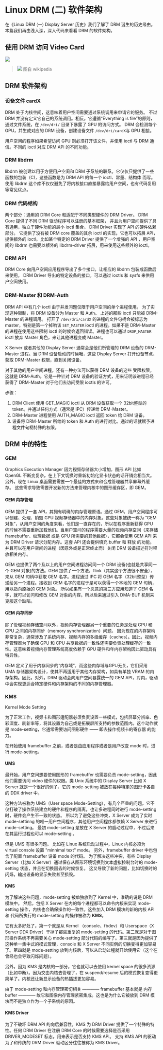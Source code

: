 # Linux DRM (二) 软件架构

在《Linux DRM (一) Display Server 历史》我们了解了 DRM 诞生的历史缘由。
本篇我们再由浅入深，深入代码来看看 DRM 的软件架构。

## 使用 DRM 访问 Video Card
![](http://ww1.sinaimg.cn/large/ba061518gy1fke2korjhij20m80dd3z0.jpg)

> ![](http://ww1.sinaimg.cn/large/ba061518gy1fke2ld7wgoj20m80de0td.jpg)
图自 wikipedia

## DRM 软件架构
### 设备文件 cardX
DRM 处于内核空间，这意味着用户空间需要通过系统调用来申请它的服务。
不过 DRM 并没有定义它自己的系统调用。相反，它遵循“Everything is file”的原则，通过文件系统，在 `/dev/dri/` 目录下暴露了 GPU 的访问方式。
DRM 会检测每个 GPU，并生成对应的 DRM 设备，创建设备文件 `/dev/dri/cardX`与 GPU 相接。

用户空间的程序如果希望访问 GPU 则必须打开该文件，并使用 ioctl 与 DRM 通信。不同的 ioctl 对应 DRM API 的不同功能。

### DRM libdrm
libdrm 被创建以用于方便用户空间和 DRM 子系统的联系。它仅仅只提供了一些函数的包装（C)，这些函数是为 DRM API 的每一个 ioctl、常量、结构体 而写。
使用 libdrm 这个库不仅仅避免了将内核接口直接暴露给用户空间，也有代码复用等常见优点。

### DRM 代码结构
两个部分：通用的 DRM Core 和适配于不同类型硬件的 DRM Driver。
DRM Core 提供了不同 DRM 驱动程序可以注册的基本框架，
并且为用户空间提供了具有通用，独立于硬件功能的最小 ioctl 集合。
DRM Driver 实现了 API 的硬件依赖部分。
它提供了没有被 DRM core 覆盖的其余 ioctl 的实现，它也可以拓展 API，提供额外的 ioctl。比如某个特定的 DRM Driver 提供了一个增强的 API ，用户空间的 libdrm 也需要以额外的 libdrm-driver 拓展，用来使用这些额外的 ioctl。

### DRM API
DRM Core 向用户空间应用程序导出了多个接口，让相应的 libdrm 包装成函数后来使用。
DRM Driver 导出的特定设备的接口，可以通过 ioctls 和 sysfs 来供用户空间使用。

### DRM-Master 和 DRM-Auth
DRM API 中有几个 ioctl 由于并发问题仅限于用户空间的单个进程使用。
为了实现这种限制，将 DRM 设备分为 Master 和 Auth。
上述的那些 ioctl 只能被 DRM-Master 的进程调用。
打开了 `/dev/dri/cardX` 的进程的文件句柄会被标志为 master，特别是第一个掉哟该 `SET_MASTER` ioctl 的进程。如果不是 DRM-Master 的进程在使用这些限制 ioctl 的时候会返回错误。进程也可以通过 `DROP_MASTER` ioctl 放弃 Master 角色，来让其他进程变成 Master。

X Server 或者其他的 Display Server 通常会是他们所管理的 DRM 设备的 DRM-Master 进程。当 DRM 设备启动的时候哦，这些 Display Server 打开设备节点，获取 DRM-Master 权限，直到关闭设备。

对于其他的用户空间进程，还有一种办法可以获得 DRM 设备的这些 受限权限，这就是 DRM-Auth。它是一种针对 DRM 设备的验证方式，用来证明该进程已经获得了 DRM-Master 对于他们去访问受限 ioctls 的许可。

步骤：
1. DRM Client 使用 GET_MAGIC ioctl 从 DRM 设备获取一个 32bit整型的 token。并通过任何方式（通常是 IPC）传递给 DRM-Master。
2. DRM-Master 进程使用 AUTH_MAGIC ioctl 返回 token 给 DRM 设备。
3. 设备将 DRM-Master 所给的 token 和 Auth 的进行对比。通过的话就赋予进程文件句柄特殊的权限。

## DRM 中的特性

### GEM
Graphics Execution Manager
因为视频存储器大小增加，图形 API 比如 OpenGL 不断变复杂。在上下文切换时重新初始化显卡状态的话开销会相当大。另外，现在 Linux 桌面需要需要一个最佳的方式来和合成管理器共享屏幕外缓存。
这些需求导致需要开发新的方法来管理内核中的图形缓存区，即 GEM。

#### GEM 内存管理
GEM 提供了一套 API，其拥有明确的内存管理原语。通过 GEM，用户空间程序可以创建、处理、销毁 GPU 视频存储器中的内存对象。这些对象被统一称为 “GEM 对象”，从用户空间的角度来看，他们是一直存在的，所以在程序重新获得 GPU 的时候不需要重新加载他们。当用户空间的程序需要大量的视频内存空间（来存储 framebuffer、纹理数据 或是 GPU 所需要的其他数据），它都会使用 GEM API 来为 DRM Driver 请求分配内存。这套 API 还会提供填充 buffer 和 释放 的功能。并且可以在用户空间的进程（因意外或是正常终止而）关闭 DRM 设备描述符时释放相关内存。

GEM 也提供了两个及以上的用户空间进程访问同一个 DRM 设备(也就是共享同一个 GEM 对象)的方法。GEM 提供了一个方法，flink（其实这个方法很不安全），来从 GEM 句柄中获取 GEM 名字。进程通过 IPC 将 GEM 名字（32bit整型）传递给另一个进程。接收到 GEM 名字的进程于是可以获得一个本地的 GEM 句柄，用以指向原始的 GEM 对象。
所以如果有一个恶意的第三方应用知道了 GEM 名字，就可以访问和修改 GEM 对象的内容。所以后来通过引入 DMA-BUF 机制来克服这个缺陷。

#### GEM 内存同步
除了管理视频存储空间以外，视频内存管理器另一个重要的任务是处理 GPU 和 CPU 之间的内存同步（memory synchronization）问题。
因为现在的内存架构非常复杂，通常涉及了系统内存、视频内存的多级缓存（caches）。因此，视频内存管理器为了确保 GPU 和 CPU 共享数据的一致性还需要负责处理缓存的一致性。这意味着视频内存管理系统高度依赖于 GPU 硬件和年内存架构因此驱动具有特异性。

GEM 定义了用于内存同步的“内存域”，而这些内存域与GPU无关，它们采用 UMA 存储器架构设计，使其不再适用于其他内存架构，如具有单独 VRAM 的内存架构。因此，对外，DRM 驱动会向用户空间暴露统一的 GEM API，对内，驱动中会实现更适合特定硬件和内存架构的不同的内存管理器。

### KMS
Kernel Mode Setting

为了正常工作，视频卡和图形适配器必须负责设置一些模式，包括屏幕分辨率、色彩深度、刷新率等，将其设置为自己或是拓展屏所支持的参数范围内。这个动作就是 mode-setting，它通常需要访问图形硬件 —— 即去操作视频卡的寄存器 的能力。

在开始使用 framebuffer 之前，或者是由应用程序或者是用户改变 mode 时，进行 mode-setting。

#### UMS
最开始，用户空间想要使用图形的 framebuffer 也需要负责 mode-setting，因此他们需要访问 video 硬件的权限。类 Unix 系统中的 Display Server 比如 X Server 就是一个很好的例子，它的 mode-setting 被放在每种特定的图形卡各自的 DDX driver 中。

这种方法被称为 UMS（User space Mode-Setting），有几个严重的问题。它不仅打破了操作系统建立的硬件和程序的隔离，也让多进程同时进行 mode-setting 时，硬件会产生不一致的状态。
所以为了避免这些冲突，X Server 成为了实时 mode-settinng 的唯一用户空间程序，其他用户空间程序都依赖 X Server 来进行 mode-setting。
最初 mode-setting 是放在 X Server 的启动过程中，不过后来在其运行过程也可以 mode-setting 。

但是 UMS 有很多问题。
比如在 Linux 系统启动过程中，Linux 内核必须为 virtual console 设置 "minnimal text" mode。
另外，framebuffer driver 中也包含了配置 framebuffer 设备 mode 的代码。
为了解决这些冲突，有些 Display Server（比如 X Server）通过保存从图形环境切换到文本虚拟控制台时的 mode-setting 状态，并且在切换回去的时候恢复。
这又导致了新的问题，比如切换时的闪烁，输出设备的显示失败甚至损毁。


#### KMS 
为了解决这些问题，mode-setting 被单独放到了 Kernel 中，准确的说是 DRM 模块中。
然后，包括 X Server 在内的每个进程都可以命令内核来实现 mode-setting 操作，内核也会确保操作的一致性。这些加入 DRM 模块的新的内核 API 和 代码所执行的 mode-setting 的操作被称为 **KMS**。

它有太多好处了，第一个就是从 Kernel （console、fbdev）和 Userspace（X Server DDX Driver）干掉了那些重复的 mode-setting 的代码。第二就是对于图形操作系统不再需要关心 mode-setting 部分代码的编写了。第三就是因为提供了这种单一集中式的模式管理，console 和 X Server 不同实例的切换变得更加容易了。第四就是 mode-setting 放到内核后，可以从启动过程就开始使用它（这个在曾经也会导致闪烁问题）。

另外，因为 KMS 是内核的一部分，它也就可以去使用 kernel space 的很多资源（比如中断）。因为交由内核去管理了，在 suspend/resume 后的模式恢复变得更简单了。内核还让新显示设备的热插拔更加容易。

由于 mode-setting 和内存管理密切相关 ———— framebuffer 基本就是 内存buffer ———— 故它和图像内存管理紧密集成。这也是为什么它被放到 DRM 模块而不是独立作为一个子系统的原因。

#### KMS Driver
为了不破坏 DRM API 的向后兼容性，KMS 为 DRM Driver 提供了一个特殊的特性。任何 DRM Driver 在注册 DRM Core 的时候需要选择是否采用 DRIVER_MODESET 标志，用来表示是否支持 KMS API。
支持 KMS API 的驱动为了和传统的 DRM Driver 驱动区分往往被称为 KMS Driver。






